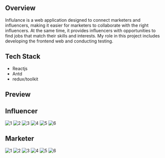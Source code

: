 ## Overview
Influlance is a web application designed to connect marketers and
influencers, making it easier for marketers to collaborate with the right
influencers. At the same time, it provides influencers with opportunities
to find jobs that match their skills and interests.
My role in this project includes developing the frontend web and
conducting testing.

## Tech Stack
- Reactjs
- Antd
- redux/toolkit

## Preview

## Influencer 
![1](influ/1.png)
![2](influ/2.png)
![3](influ/3.png)
![4](influ/4.png)
![5](influ/5.png)
![6](influ/6.png)

## Marketer
![1](marketer/1.png)
![2](marketer/2.png)
![3](marketer/3.png)
![4](marketer/4.png)
![5](marketer/5.png)
![6](marketer/6.png)